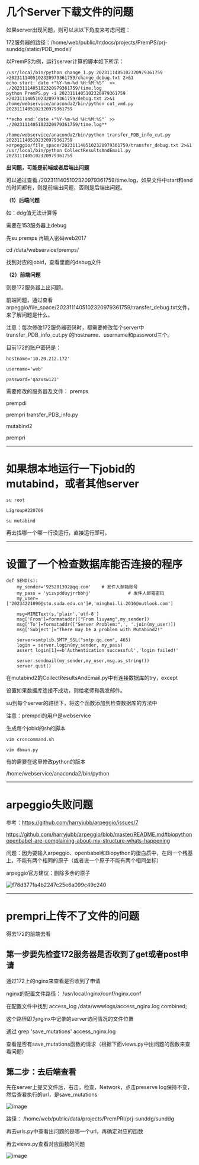 # 几个Server下载文件的问题

如果server出现问题，则可以从以下角度来考虑问题：

172服务器的路径：/home/web/public/htdocs/projects/PremPS/prj-sunddg/static/PDB_model/



以PremPS为例，运行server计算的脚本如下所示：
```
/usr/local/bin/python change_1.py 2023111405102320979361759 >2023111405102320979361759/change_debug.txt 2>&1
echo start:`date +"%Y-%m-%d %H:%M:%S"` >> ./2023111405102320979361759/time.log
python PremPS.py -i 2023111405102320979361759 >2023111405102320979361759/debug.txt 2>&1
/home/webservice/anaconda2/bin/python cut_vmd.py 2023111405102320979361759

**echo end:`date +"%Y-%m-%d %H:%M:%S"` >> ./2023111405102320979361759/time.log**

/home/webservice/anaconda2/bin/python transfer_PDB_info_cut.py 2023111405102320979361759 >arpeggio/file_space/2023111405102320979361759/transfer_debug.txt 2>&1
/usr/local/bin/python CollectResultsAndEmail.py 2023111405102320979361759
```

**出问题，可能是前端或者后端出问题**

可以通过查看./2023111405102320979361759/time.log，如果文件中start和end的时间都有，则是前端出问题，否则是后端出问题。

**（1）后端问题**

如：ddg值无法计算等

需要在153服务器上debug

先su premps 再输入密码web2017

cd /data/webservice/premps/

找到对应的jobid，查看里面的debug文件

**（2）前端问题**

则是172服务器上出问题。

前端问题，通过查看arpeggio/file_space/2023111405102320979361759/transfer_debug.txt文件，
来了解问题是什么。


注意：每次修改172服务器密码时，都需要修改每个server中transfer_PDB_info_cut.py
的hostname、username和password三个。

目前172的账户密码是：
```
hostname='10.20.212.172'

username='web'

password='qazxsw123'
```


需要修改的服务器及文件：
premps

prempdi

prempri          transfer_PDB_info.py

mutabind2

prempri


----------------------------------------------------------------------------------------------------------------

# 如果想本地运行一下jobid的mutabind，或者其他server

```
su root

Ligroup#220706

su mutabind

```

再去找哪一个哪一行没运行，直接运行即可。

----------------------------------------------------------------------------------------------------------------

# 设置了一个检查数据库能否连接的程序

```
def SEND(s):
    my_sender='925201392@qq.com'    # 发件人邮箱账号
    my_pass = 'yizvpdduyjrrbbhj'              # 发件人邮箱密码
    my_user=['20234221090@stu.suda.edu.cn']#,'minghui.li.2016@outlook.com']

    msg=MIMEText(s,'plain','utf-8')
    msg['From']=formataddr(["From liuyang",my_sender])
    msg['To']=formataddr(["Server Problem:",', '.join(my_user)])
    msg['Subject']="There may be a problem with Mutabind2!"

    server=smtplib.SMTP_SSL("smtp.qq.com", 465)
    login = server.login(my_sender, my_pass)
    assert login[1]==b'Authentication successful','login failed!'

    server.sendmail(my_sender,my_user,msg.as_string())
    server.quit()
```

在mutabind2的CollectResultsAndEmail.py中有连接数据库的try，except

设置如果数据库连接不成功，则给老师和我发邮件。



su到每个server的路径下，将这个函数添加到检查数据库的方法中


注意：prempdi的用户是webservice

生成每个jobid的sh的脚本
```
vim croncommand.sh 

vim dbman.py
```

有的需要在这里修改python的版本

/home/webservice/anaconda2/bin/python



--------------------------------------------------------------------------------------------------------------

# arpeggio失败问题

参考：https://github.com/harryjubb/arpeggio/issues/7

https://github.com/harryjubb/arpeggio/blob/master/README.md#biopythonopenbabel-are-complaining-about-my-structure-whats-happening

问题：因为要输入arpeggio、openbabel和Biopython的蛋白质中，在同一个残基上，不能有两个相同的原子（或者说一个原子不能有两个相同坐标）

arpeggio官方建议：删除多余的原子


![f78d377fa4b2247c25e6a099c49c240](https://github.com/Liuyang9529/Linux-server/assets/114282960/99275568-e368-43ac-b3c2-936940e74d85)



-----------------------------------------------------------------------------------------------------------------

# prempri上传不了文件的问题
得去172的前端去看

## 第一步要先检查172服务器是否收到了get或者post申请
通过172上的nginx来查看是否收到了申请

nginx的配置文件路径： /usr/local/nginx/conf/nginx.conf

在配置文件中找到 access_log /data/wwwlogs/access_nginx.log combined;

这个路径即为nginx中记录的server访问情况的文件位置


通过 grep 'save_mutations' access_nginx.log

查看是否有save_mutations函数的请求（根据下面views.py中出问题的函数来查看问题）


## 第二步：去后端查看

先在server上提交文件后，右击，检查，Network，点击preserve log保持不变，然后查看执行的url，是save_mutations

![image](https://github.com/Liuyang9529/Linux-server/assets/114282960/647fe54f-f677-4e94-a1ff-54512afbb058)


路径： /home/web/public/data/projects/PremPRI/prj-sunddg/sunddg

再去urls.py中查看出问题的是哪一个url，再确定对应的函数

再去views.py查看对应函数的问题

![image](https://github.com/Liuyang9529/Linux-server/assets/114282960/99f0b192-8798-444d-acdf-e0e7f6a09e35)



